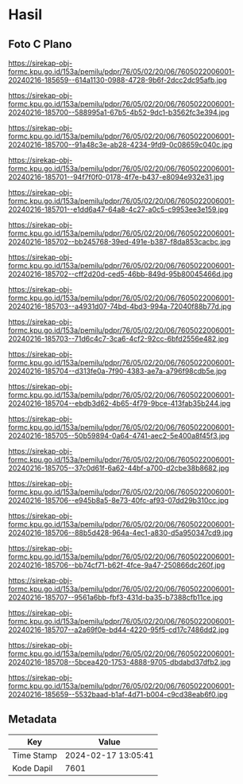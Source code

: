 # Hasil

## Foto C Plano

https://sirekap-obj-formc.kpu.go.id/153a/pemilu/pdpr/76/05/02/20/06/7605022006001-20240216-185659--614a1130-0988-4728-9b6f-2dcc2dc95afb.jpg

https://sirekap-obj-formc.kpu.go.id/153a/pemilu/pdpr/76/05/02/20/06/7605022006001-20240216-185700--588995a1-67b5-4b52-9dc1-b3562fc3e394.jpg

https://sirekap-obj-formc.kpu.go.id/153a/pemilu/pdpr/76/05/02/20/06/7605022006001-20240216-185700--91a48c3e-ab28-4234-9fd9-0c08659c040c.jpg

https://sirekap-obj-formc.kpu.go.id/153a/pemilu/pdpr/76/05/02/20/06/7605022006001-20240216-185701--94f7f0f0-0178-4f7e-b437-e8094e932e31.jpg

https://sirekap-obj-formc.kpu.go.id/153a/pemilu/pdpr/76/05/02/20/06/7605022006001-20240216-185701--e1dd6a47-64a8-4c27-a0c5-c9953ee3e159.jpg

https://sirekap-obj-formc.kpu.go.id/153a/pemilu/pdpr/76/05/02/20/06/7605022006001-20240216-185702--bb245768-39ed-491e-b387-f8da853cacbc.jpg

https://sirekap-obj-formc.kpu.go.id/153a/pemilu/pdpr/76/05/02/20/06/7605022006001-20240216-185702--cff2d20d-ced5-46bb-849d-95b80045466d.jpg

https://sirekap-obj-formc.kpu.go.id/153a/pemilu/pdpr/76/05/02/20/06/7605022006001-20240216-185703--a4931d07-74bd-4bd3-994a-72040f88b77d.jpg

https://sirekap-obj-formc.kpu.go.id/153a/pemilu/pdpr/76/05/02/20/06/7605022006001-20240216-185703--71d6c4c7-3ca6-4cf2-92cc-6bfd2556e482.jpg

https://sirekap-obj-formc.kpu.go.id/153a/pemilu/pdpr/76/05/02/20/06/7605022006001-20240216-185704--d313fe0a-7f90-4383-ae7a-a796f98cdb5e.jpg

https://sirekap-obj-formc.kpu.go.id/153a/pemilu/pdpr/76/05/02/20/06/7605022006001-20240216-185704--ebdb3d62-4b65-4f79-9bce-413fab35b244.jpg

https://sirekap-obj-formc.kpu.go.id/153a/pemilu/pdpr/76/05/02/20/06/7605022006001-20240216-185705--50b59894-0a64-4741-aec2-5e400a8f45f3.jpg

https://sirekap-obj-formc.kpu.go.id/153a/pemilu/pdpr/76/05/02/20/06/7605022006001-20240216-185705--37c0d61f-6a62-44bf-a700-d2cbe38b8682.jpg

https://sirekap-obj-formc.kpu.go.id/153a/pemilu/pdpr/76/05/02/20/06/7605022006001-20240216-185706--e945b8a5-8e73-40fc-af93-07dd29b310cc.jpg

https://sirekap-obj-formc.kpu.go.id/153a/pemilu/pdpr/76/05/02/20/06/7605022006001-20240216-185706--88b5d428-964a-4ec1-a830-d5a950347cd9.jpg

https://sirekap-obj-formc.kpu.go.id/153a/pemilu/pdpr/76/05/02/20/06/7605022006001-20240216-185706--bb74cf71-b62f-4fce-9a47-250866dc260f.jpg

https://sirekap-obj-formc.kpu.go.id/153a/pemilu/pdpr/76/05/02/20/06/7605022006001-20240216-185707--9561a6bb-fbf3-431d-ba35-b7388cfb11ce.jpg

https://sirekap-obj-formc.kpu.go.id/153a/pemilu/pdpr/76/05/02/20/06/7605022006001-20240216-185707--a2a69f0e-bd44-4220-95f5-cd17c7486dd2.jpg

https://sirekap-obj-formc.kpu.go.id/153a/pemilu/pdpr/76/05/02/20/06/7605022006001-20240216-185708--5bcea420-1753-4888-9705-dbdabd37dfb2.jpg

https://sirekap-obj-formc.kpu.go.id/153a/pemilu/pdpr/76/05/02/20/06/7605022006001-20240216-185659--5532baad-b1af-4d71-b004-c9cd38eab6f0.jpg


## Metadata

| Key        | Value               |
| ---------- | ------------------- |
| Time Stamp | 2024-02-17 13:05:41 |
| Kode Dapil | 7601                |



